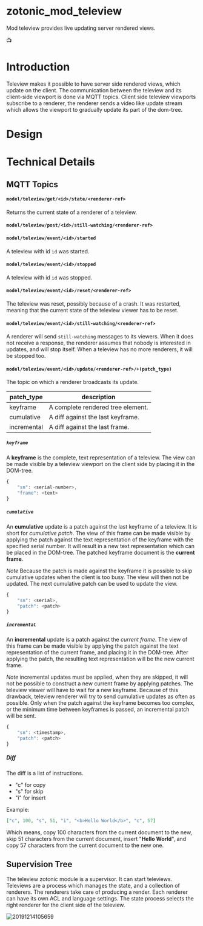 # zotonic_mod_teleview

Mod teleview provides live updating server rendered views.

📺

# Introduction

Teleview makes it possible to have server side rendered views, which update on the client. The communication
between the teleview and its client-side viewport is done via MQTT topics. Client side teleview viewports 
subscribe to a renderer, the renderer sends a video like update stream which allows the viewport to gradually
update its part of the dom-tree.

# Design

# Technical Details

## MQTT Topics

#### `model/teleview/get/<id>/state/<renderer-ref>`

Returns the current state of a renderer of a teleview.

#### `model/teleview/post/<id>/still-watching/<renderer-ref>`

#### `model/teleview/event/<id>/started`

A teleview with id `id` was started.

#### `model/teleview/event/<id>/stopped`

A teleview with id `id` was stopped.

#### `model/teleview/event/<id>/reset/<renderer-ref>`

The teleview was reset, possibly because of a crash. It was restarted, meaning that
the current state of the teleview viewer has to be reset.

#### `model/teleview/event/<id>/still-watching/<renderer-ref>`

A renderer will send `still-watching` messages to its viewers. When it does not
receive a response, the renderer assumes that nobody is interested in updates, 
and will stop itself. When a teleview has no more renderers, it will be stopped 
too.

#### `model/teleview/event/<id>/update/<renderer-ref>/+(patch_type)`

The topic on which a renderer broadcasts its update.

| patch_type  | description                        |
| ----------- | ---------------------------------- |
| keyframe    | A complete rendered tree element.  |
| cumulative  | A diff against the last keyframe.  |
| incremental | A diff against the last frame.     |

##### `keyframe`

A **keyframe** is the complete, text representation of a teleview. The view can be made visible
by a teleview viewport on the client side by placing it in the DOM-tree.

```javascript
{
    "sn": <serial-number>,
    "frame": <text>
}
```

##### `cumulative`

An **cumulative** update is a patch against the last keyframe of a teleview. It is short for
*cumulative patch*. The view of this frame can be made visible by applying the patch against the
text representation of the keyframe with the specified serial number. It will result in a new
text representation which can be placed in the DOM-tree. The patched keyframe document is
the **current frame**.

*Note* Because the patch is made against the keyframe it is possible to skip cumulative updates
when the client is too busy. The view will then not be updated. The next cumulative patch can be
used to update the view.

```javascript
{
    "sn": <serial>,
    "patch": <patch>
}
```

##### `incremental`

An **incremental** update is a patch against the *current frame*. The view of this frame can
be made visible by applying the patch against the text representation of the 
current frame, and placing it in the DOM-tree. After applying the patch, the resulting text 
representation will be the new current frame.

*Note* incremental updates must be applied, when they are skipped, it will not be possible to
construct a new current frame by applying patches. The teleview viewer will have to wait for 
a new keyframe. Because of this drawback, teleview renderer will try to send cumulative updates
as often as possible. Only when the patch against the keyframe becomes too complex, or the minimum time
between keyframes is passed, an incremental patch will be sent.

```javascript
{
    "sn": <timestamp>,
    "patch": <patch>
}
```

##### Diff

The diff is a list of instructions.

   - "c" for copy
   - "s" for skip
   - "i" for insert

Example:

```json
["c", 100, "s", 51, "i", "<b>Hello World</b>", "c", 57]
```

Which means, copy 100 characters from the current document to the new, skip 51 characters from the current document, insert "<b>Hello World</b>", and copy 57 characters from the current document to the new one.

## Supervision Tree

The teleview zotonic module is a supervisor. It can start televiews. Televiews are a process which manages
the state, and a collection of renderers. The renderers take care of producing a render. Each renderer can 
have its own ACL and language settings. The state process selects the right renderer for the client side of
the teleview.

![20191214105659](https://user-images.githubusercontent.com/1024972/70848092-c9d98b00-1e6c-11ea-90fb-13b88b98ad0a.png)


